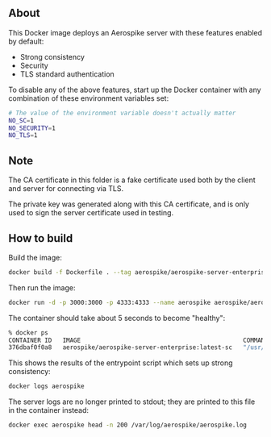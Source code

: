 ## About

This Docker image deploys an Aerospike server with these features enabled by default:
- Strong consistency
- Security
- TLS standard authentication

To disable any of the above features, start up the Docker container with any combination of these environment variables set:
```sh
# The value of the environment variable doesn't actually matter
NO_SC=1
NO_SECURITY=1
NO_TLS=1
```

## Note

The CA certificate in this folder is a fake certificate used both by the client and server for connecting via TLS.

The private key was generated along with this CA certificate, and is only used to sign the server certificate used in testing.

## How to build

Build the image:
```sh
docker build -f Dockerfile . --tag aerospike/aerospike-server-enterprise:latest-sc
```

Then run the image:
```sh
docker run -d -p 3000:3000 -p 4333:4333 --name aerospike aerospike/aerospike-server-enterprise:latest-sc
```

The container should take about 5 seconds to become "healthy":

```sh
% docker ps
CONTAINER ID   IMAGE                                             COMMAND                  CREATED        STATUS                           PORTS                                                           NAMES
376dbaf0f0a8   aerospike/aerospike-server-enterprise:latest-sc   "/usr/bin/as-tini-st…"   1 second ago   Up 1 second (health: starting)   0.0.0.0:3000->3000/tcp, 0.0.0.0:4333->4333/tcp, 3001-3002/tcp   aerospike
```

This shows the results of the entrypoint script which sets up strong consistency:
```sh
docker logs aerospike
```

The server logs are no longer printed to stdout; they are printed to this file in the container instead:
```sh
docker exec aerospike head -n 200 /var/log/aerospike/aerospike.log
```
